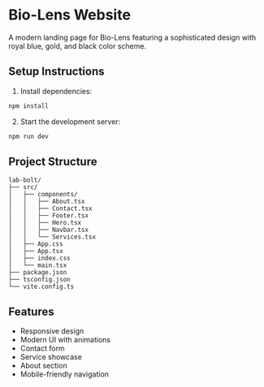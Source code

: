 # Bio-Lens Website

A modern landing page for Bio-Lens featuring a sophisticated design with royal blue, gold, and black color scheme.

## Setup Instructions

1. Install dependencies:
```bash
npm install
```

2. Start the development server:
```bash
npm run dev
```

## Project Structure

```
lab-bolt/
├── src/
│   ├── components/
│   │   ├── About.tsx
│   │   ├── Contact.tsx
│   │   ├── Footer.tsx
│   │   ├── Hero.tsx
│   │   ├── Navbar.tsx
│   │   └── Services.tsx
│   ├── App.css
│   ├── App.tsx
│   ├── index.css
│   └── main.tsx
├── package.json
├── tsconfig.json
└── vite.config.ts
```

## Features

- Responsive design
- Modern UI with animations
- Contact form
- Service showcase
- About section
- Mobile-friendly navigation